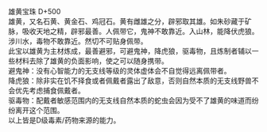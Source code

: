 <title>雄黄宝珠</title>
<meta name="GENERATOR" content="WinCHM">
<meta http-equiv="Content-Type" content="text/html; charset=gb2312">
<br>雄黄宝珠 D+500
<br>雄黄，又名石黄、黄金石、鸡冠石。黄有雌雄之分，辟邪取其雄。如朱砂藏于矿脉，吸收天地之精，辟邪最善。人佩带它，鬼神不敢靠近。入山林，能降伏虎狼。涉川水，毒物不敢靠近。然切不可贴身佩带。
<br>此宝以雄黄为主材炼成，最善避邪，可避鬼神，降虎狼，驱毒物，且炼制者辅以一些材料去除了雄黄的负面影响，使之可以随身携带。
<br>避鬼神：没有心智能力的无支线等级的灵体虚体会不自觉得远离佩带者。
<br>降虎狼：除非实在饥不择食或者佩戴者露出了敌意，否则自然本质的无支线野兽不会优先考虑捕食佩戴者。
<br>驱毒物：配戴者敏感范围内的无支线自然本质的蛇虫会因为受不了雄黄的味道而纷纷离开这个范围。
<br>以上皆是D级毒素/药物来源的能力。
<br>